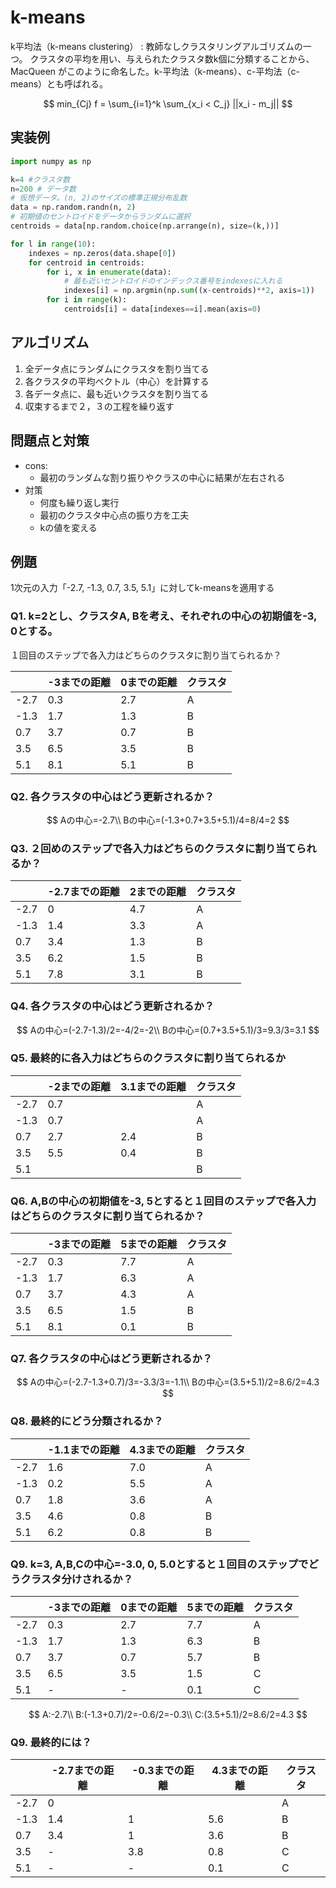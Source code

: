 # k-means

k平均法（k-means clustering）
: 教師なしクラスタリングアルゴリズムの一つ。
クラスタの平均を用い、与えられたクラスタ数k個に分類することから、MacQueen がこのように命名した。k-平均法（k-means）、c-平均法（c-means）とも呼ばれる。

$$
min_{Cj} f = \sum_{i=1}^k \sum_{x_i < C_j} ||x_i - m_j||
$$

## 実装例

```python
import numpy as np

k=4 #クラスタ数
n=200 # データ数
# 仮想データ。(n, 2)のサイズの標準正規分布乱数
data = np.random.randn(n, 2)
# 初期値のセントロイドをデータからランダムに選択
centroids = data[np.random.choice(np.arrange(n), size=(k,))]

for l in range(10):
	indexes = np.zeros(data.shape[0])
	for centroid in centroids:
		for i, x in enumerate(data):
			# 最も近いセントロイドのインデックス番号をindexesに入れる
			indexes[i] = np.argmin(np.sum((x-centroids)**2, axis=1))
		for i in range(k):
			centroids[i] = data[indexes==i].mean(axis=0)
```

## アルゴリズム

1. 全データ点にランダムにクラスタを割り当てる
2. 各クラスタの平均ベクトル（中心）を計算する
3. 各データ点に、最も近いクラスタを割り当てる
4. 収束するまで２，３の工程を繰り返す

## 問題点と対策

- cons:
    - 最初のランダムな割り振りやクラスの中心に結果が左右される
- 対策
    - 何度も繰り返し実行
    - 最初のクラスタ中心点の振り方を工夫
    - kの値を変える

## 例題

 1次元の入力「-2.7, -1.3, 0.7, 3.5, 5.1」に対してk-meansを適用する

### Q1. k=2とし、クラスタA, Bを考え、それぞれの中心の初期値を-3, 0とする。

１回目のステップで各入力はどちらのクラスタに割り当てられるか？

|  | -3までの距離 | 0までの距離 | クラスタ |
| --- | --- | --- | --- |
| -2.7 | 0.3 | 2.7 | A |
| -1.3 | 1.7 | 1.3 | B |
| 0.7 | 3.7 | 0.7 | B |
| 3.5 | 6.5 | 3.5 | B |
| 5.1 | 8.1 | 5.1 | B |

### Q2. 各クラスタの中心はどう更新されるか？

$$
Aの中心=-2.7\\
Bの中心=(-1.3+0.7+3.5+5.1)/4=8/4=2
$$

### Q3. ２回めのステップで各入力はどちらのクラスタに割り当てられるか？

|  | -2.7までの距離 | 2までの距離 | クラスタ |
| --- | --- | --- | --- |
| -2.7 | 0 | 4.7 | A |
| -1.3 | 1.4 | 3.3 | A |
| 0.7 | 3.4 | 1.3 | B |
| 3.5 | 6.2 | 1.5 | B |
| 5.1 | 7.8 | 3.1 | B |

### Q4. 各クラスタの中心はどう更新されるか？

$$
Aの中心=(-2.7-1.3)/2=-4/2=-2\\
Bの中心=(0.7+3.5+5.1)/3=9.3/3=3.1
$$

### Q5. 最終的に各入力はどちらのクラスタに割り当てられるか

|  | -2までの距離 | 3.1までの距離 | クラスタ |
| --- | --- | --- | --- |
| -2.7 | 0.7 |  | A |
| -1.3 | 0.7 |  | A |
| 0.7 | 2.7 | 2.4 | B |
| 3.5 | 5.5 | 0.4 | B |
| 5.1 |  |  | B |

### Q6. A,Bの中心の初期値を-3, 5とすると１回目のステップで各入力はどちらのクラスタに割り当てられるか？

|  | -3までの距離 | 5までの距離 | クラスタ |
| --- | --- | --- | --- |
| -2.7 | 0.3 | 7.7 | A |
| -1.3 | 1.7 | 6.3 | A |
| 0.7 | 3.7 | 4.3 | A |
| 3.5 | 6.5 | 1.5 | B |
| 5.1 | 8.1 | 0.1 | B |

### Q7. 各クラスタの中心はどう更新されるか？

$$
Aの中心=(-2.7-1.3+0.7)/3=-3.3/3=-1.1\\
Bの中心=(3.5+5.1)/2=8.6/2=4.3
$$

### Q8. 最終的にどう分類されるか？

|  | -1.1までの距離 | 4.3までの距離 | クラスタ |
| --- | --- | --- | --- |
| -2.7 | 1.6 | 7.0 | A |
| -1.3 | 0.2 | 5.5 | A |
| 0.7 | 1.8 | 3.6 | A |
| 3.5 | 4.6 | 0.8 | B |
| 5.1 | 6.2 | 0.8 | B |

### Q9. k=3, A,B,Cの中心=-3.0, 0, 5.0とすると１回目のステップでどうクラスタ分けされるか？

|  | -3までの距離 | 0までの距離 | 5までの距離 | クラスタ |
| --- | --- | --- | --- | --- |
| -2.7 | 0.3 | 2.7 | 7.7 | A |
| -1.3 | 1.7 | 1.3 | 6.3 | B |
| 0.7 | 3.7 | 0.7 | 5.7 | B |
| 3.5 | 6.5 | 3.5 | 1.5 | C |
| 5.1 | - | - | 0.1 | C |

$$
A:-2.7\\
B:(-1.3+0.7)/2=-0.6/2=-0.3\\
C:(3.5+5.1)/2=8.6/2=4.3
$$

### Q9. 最終的には？

|  | -2.7までの距離 | -0.3までの距離 | 4.3までの距離 | クラスタ |
| --- | --- | --- | --- | --- |
| -2.7 | 0 |  |  | A |
| -1.3 | 1.4 | 1 | 5.6 | B |
| 0.7 | 3.4 | 1 | 3.6 | B |
| 3.5 | - | 3.8 | 0.8 | C |
| 5.1 | - | - | 0.1 | C |